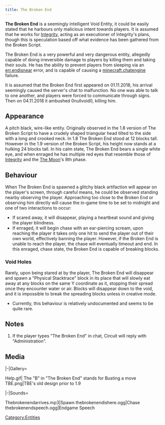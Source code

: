 ```yaml
---
title: The Broken End
---
```


**The Broken End** is a seemingly intelligent Void Entity, it could be
easily stated that he harbours only malicious intent towards players. It
is assumed that he works for [Integrity](Integrity "wikilink"), acting
as an executioner of Integrity's plans, though this is speculation based
off what evidence has been gathered from the Broken Script.

The Broken End is a very powerful and very dangerous entity, allegedly
capable of doing irreversible damage to players by killing them and
taking their souls. He has the ability to prevent players from sleeping
via an [err.endisnear](Err.sleep "wikilink") error, and is capable of
causing a [minecraft.chatengine](minecraft.chatengine "wikilink")
failure.

It is assumed that the Broken End first appeared on 01.11.2018, his
arrival seemingly caused the server's chat to malfunction. No one was
able to talk to one another, and players were forced to communicate
through signs. Then on 04.11.2018 it ambushed 0nullvoid0, killing him.

## Appearance

A pitch black, wire-like entity. Originally observed in the 1.8 version
of The Broken Script to have a crudely shaped triangular head tilted to
the side with a long and crooked neck. In 1.8 The Broken End stood at 12
blocks tall. However in the 1.9 version of the Broken Script, his height
now stands at a hulking 24 blocks tall. In his calm state, The Broken
End bears a single white eye, and when enraged he has multiple red eyes
that resemble those of [Integrity](Integrity "wikilink") and the [The
Moon](The_Moon "wikilink")'s 8th phase.

## Behaviour

When The Broken End is spawned a glitchy black artifaction will appear
on the player's screen, through careful means, he could be observed
standing nearby observing the player. Approaching too close to the
Broken End or observing him directly will cause the in-game time to be
set to midnight and one of two interactions to occur:

  - If scared away, it will disappear, playing a heartbeat sound and
    giving the player blindness.
  - If enraged, it will begin chase with an ear-piercing scream, upon
    reaching the player it takes only one hit to send the player out of
    their own world, effectively banning the player. However, if the
    Broken End is unable to reach the player, the chase will eventually
    timeout and end. In this enraged, chase state, the Broken End is
    capable of breaking blocks.

### Void Holes

<!-- ![TBE_destruction.gif](../../assets/wiki/TBE_destruction.gif "TBE_destruction.gif") -->

Rarely, upon being stared at by the player, The Broken End will
disappear and spawn a "Physical Stacktrace" block in its place that will
slowly eat away at any blocks on the same Y coordinate as it, stopping
their spread once they encounter water or air. Blocks will disappear
down to the void, and it is impossible to break the spreading blocks
unless in creative mode.

  - Currently, this behaviour is relatively undocumented and seems to be
    quite rare.

## Notes

1.  If the player types "The Broken End" in chat, Circuit will reply
    with "Administration".

## Media

<tabber> |-|Gallery=

Help.gif| The "B" in "The Broken End" stands for Busting a move
TBE.png|TBE's old design prior to 1.9

|-|Sounds=

Thebrokenendarrives.mp3|Spawn thebrokenendishere.ogg|Chase
thebrokenendspeech.ogg|Endgame Speech

</tabber>

[Category:Entities](Category:Entities "wikilink")